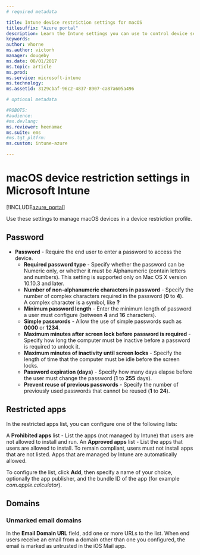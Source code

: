 ```yaml
---
# required metadata

title: Intune device restriction settings for macOS
titlesuffix: "Azure portal"
description: Learn the Intune settings you can use to control device settings and functionality on macOS devices."
keywords:
author: vhorne
ms.author: victorh
manager: dougeby
ms.date: 08/01/2017
ms.topic: article
ms.prod:
ms.service: microsoft-intune
ms.technology:
ms.assetid: 3129cbaf-96c2-4837-8907-ca87a605a496

# optional metadata

#ROBOTS:
#audience:
#ms.devlang:
ms.reviewer: heenamac
ms.suite: ems
#ms.tgt_pltfrm:
ms.custom: intune-azure

---
```


# macOS device restriction settings in Microsoft Intune

[!INCLUDE[azure_portal](./includes/azure_portal.md)]

Use these settings to manage macOS devices in a device restriction profile.

## Password
- 	**Password** - Require the end user to enter a password to access the device.
	- 	**Required password type** - Specify whether the password can be Numeric only, or whether it must be Alphanumeric (contain letters and numbers). This setting is supported only on Mac OS X version 10.10.3 and later.
	- 	**Number of non-alphanumeric characters in password** - Specify the number of complex characters required in the password (**0** to **4**).<br>A complex character is a symbol, like **?**
	- 	**Minimum password length** - Enter the minimum length of password a user must configure (between **4** and **16** characters).
	- 	**Simple passwords** - Allow the use of simple passwords such as **0000** or **1234**.
	- 	**Maximum minutes after screen lock before password is required** - Specify how long the computer must be inactive before a password is required to unlock it.
	- 	**Maximum minutes of inactivity until screen locks** - Specify the length of time that the computer must be idle before the screen locks.
	- 	**Password expiration (days)** - Specify how many days elapse before the user must change the password (**1** to **255** days).
	- 	**Prevent reuse of previous passwords** - Specify the number of previously used passwords that cannot be reused (**1** to **24**).

## Restricted apps

In the restricted apps list, you can configure one of the following lists:

A **Prohibited apps** list - List the apps (not managed by Intune) that users are not allowed to install and run.
An **Approved apps** list - List the apps that users are allowed to install. To remain compliant, users must not install apps that are not listed. Apps that are managed by Intune are automatically allowed.

To configure the list, click **Add**, then specify a name of your choice, optionally the app publisher, and the bundle ID of the app (for example *com.apple.calculator*).

## Domains

### Unmarked email domains

In the **Email Domain URL** field, add one or more URLs to the list. When end users receive an email from a domain other than one you configured, the email is marked as untrusted in the iOS Mail app.

